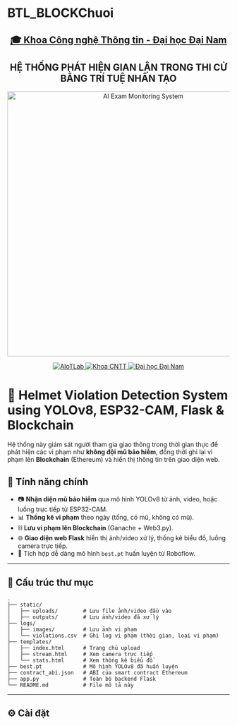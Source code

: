 # BTL_BLOCKChuoi
<h2 align="center">
    <a href="https://dainam.edu.vn/vi/khoa-cong-nghe-thong-tin">
        🎓 Khoa Công nghệ Thông tin - Đại học Đại Nam
    </a>
</h2>

<h2 align="center">
    HỆ THỐNG PHÁT HIỆN GIAN LẬN TRONG THI CỬ BẰNG TRÍ TUỆ NHÂN TẠO
</h2>

<p align="center">
  <img src="https://scontent.fhan2-4.fna.fbcdn.net/v/t39.30808-6/474727433_1139319028194954_4417819820655219281_n.jpg?_nc_cat=100&ccb=1-7&_nc_sid=a5f93a&_nc_ohc=wRS0aRu9vVYQ7kNvwE-wFHt&_nc_oc=AdnJ5FsI68ddT2kw2bM3T8CNAfNN5t9YN_KjyF8KVk8egEitB0CnEJ0Ptz6Dpt8hAQs&_nc_zt=23&_nc_ht=scontent.fhan2-4.fna&_nc_gid=mMrFbffxizzpDtuY61nJPg&oh=00_AfMFGj_tchHbBwQtwDVpZHZer9LimOPKJbrmyY6qIHZu6A&oe=68479250" alt="AI Exam Monitoring System" width="600"/>
</p>

<p align="center">
  <a href="https://www.facebook.com/DNUAIoTLab">
    <img src="https://img.shields.io/badge/AIoTLab-green?style=for-the-badge" alt="AIoTLab" />
  </a>
  <a href="https://dainam.edu.vn/vi/khoa-cong-nghe-thong-tin">
    <img src="https://img.shields.io/badge/Khoa%20Công%20nghệ%20Thông%20tin-blue?style=for-the-badge" alt="Khoa CNTT" />
  </a>
  <a href="https://dainam.edu.vn">
    <img src="https://img.shields.io/badge/Đại%20học%20Đại%20Nam-orange?style=for-the-badge" alt="Đại học Đại Nam" />
  </a>
</p>


# 🚨 Helmet Violation Detection System using YOLOv8, ESP32-CAM, Flask & Blockchain

Hệ thống này giám sát người tham gia giao thông trong thời gian thực để phát hiện các vi phạm như **không đội mũ bảo hiểm**, đồng thời ghi lại vi phạm lên **Blockchain** (Ethereum) và hiển thị thông tin trên giao diện web.

## 📌 Tính năng chính

* 📷 **Nhận diện mũ bảo hiểm** qua mô hình YOLOv8 từ ảnh, video, hoặc luồng trực tiếp từ ESP32-CAM.
* 📊 **Thống kê vi phạm** theo ngày (tổng, có mũ, không có mũ).
* ⛓️ **Lưu vi phạm lên Blockchain** (Ganache + Web3.py).
* 🌐 **Giao diện web Flask** hiển thị ảnh/video xử lý, thống kê biểu đồ, luồng camera trực tiếp.
* 🧠 Tích hợp dễ dàng mô hình `best.pt` huấn luyện từ Roboflow.

---

## 🧩 Cấu trúc thư mục

```
.
├── static/
│   ├── uploads/        # Lưu file ảnh/video đầu vào
│   ├── outputs/        # Lưu ảnh/video đã xử lý
├── logs/
│   ├── images/         # Lưu ảnh vi phạm
│   └── violations.csv  # Ghi log vi phạm (thời gian, loại vi phạm)
├── templates/
│   ├── index.html      # Trang chủ upload
│   ├── stream.html     # Xem camera trực tiếp
│   └── stats.html      # Xem thống kê biểu đồ
├── best.pt             # Mô hình YOLOv8 đã huấn luyện
├── contract_abi.json   # ABI của smart contract Ethereum
├── app.py              # Toàn bộ backend Flask
└── README.md           # File mô tả này
```

---

## ⚙️ Cài đặt
